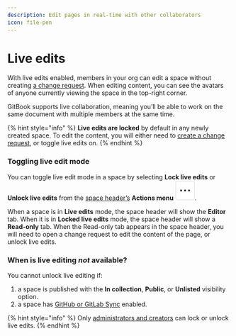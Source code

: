 ```yaml
---
description: Edit pages in real-time with other collaborators
icon: file-pen
---
```


# Live edits

With live edits enabled, members in your org can edit a space without creating [a change request](change-requests.md). When editing content, you can see the avatars of anyone currently viewing the space in the top-right corner.

GitBook supports live collaboration, meaning you’ll be able to work on the same document with multiple members at the same time.

{% hint style="info" %}
**Live edits are locked** by default in any newly created space. To edit the content, you will either need to [create a change request](change-requests.md), or toggle live edits on.
{% endhint %}

### Toggling live edit mode

You can toggle live edit mode in a space by selecting **Lock live edits** or **Unlock live edits** from the [space header’s](../resources/gitbook-ui/#space-header) **Actions menu** <picture><source srcset="../.gitbook/assets/actions-horizontal - dark.svg" media="(prefers-color-scheme: dark)"><img src="../.gitbook/assets/actions-horizontal.svg" alt="The Actions menu icon in GitBook"></picture>.

When a space is in **Live edits** mode, the space header will show the **Editor** tab. When it is in **Locked live edits** mode, the space header will show a **Read-only** tab. When the Read-only tab appears in the space header, you will need to open a change request to edit the content of the page, or unlock live edits.

### When is live editing _not_ available?

You cannot unlock live editing if:

1. a space is published with the **In collection**, **Public**, or **Unlisted** visibility option.
2. a space has [GitHub or GitLab Sync](../getting-started/git-sync/) enabled.

{% hint style="info" %}
Only [administrators and creators](../account-management/member-management/roles.md) can lock or unlock live edits.
{% endhint %}
